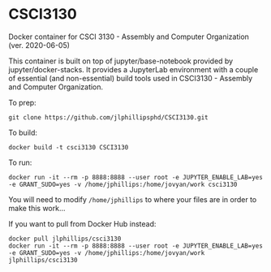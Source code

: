 # CSCI3130
Docker container for CSCI 3130 - Assembly and Computer Organization (ver. 2020-06-05)

This container is built on top of jupyter/base-notebook provided by jupyter/docker-stacks. It provides a JupyterLab environment with a couple of essential (and non-essential) build tools used in CSCI3130 - Assembly and Computer Organization.

To prep:
```
git clone https://github.com/jlphillipsphd/CSCI3130.git
```
 
To build:
```
docker build -t csci3130 CSCI3130
```

To run:
```
docker run -it --rm -p 8888:8888 --user root -e JUPYTER_ENABLE_LAB=yes -e GRANT_SUDO=yes -v /home/jphillips:/home/jovyan/work csci3130
```

You will need to modify `/home/jphillips` to where your files are in order to make this work...

If you want to pull from Docker Hub instead:
```
docker pull jlphillips/csci3130
docker run -it --rm -p 8888:8888 --user root -e JUPYTER_ENABLE_LAB=yes -e GRANT_SUDO=yes -v /home/jphillips:/home/jovyan/work jlphillips/csci3130
```

